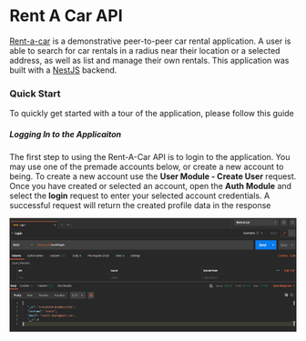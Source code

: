 # Rent A Car API
[Rent-a-car](https://github.com/Pioneer18/Rent-A-Car) is a demonstrative peer-to-peer car rental application. A user is able to search for car rentals in a radius near their location or a selected address, as well as list and manage their own rentals. This application was built with a [NestJS](https://nestjs.com) backend.

### Quick Start
To quickly get started with a tour of the application, please follow this guide

##### **Logging In to the Applicaiton**
The first step to using the Rent-A-Car API is to login to the application. You may use one of the premade accounts below, or create a new account to being. To create a new account use the **User Module - Create User** request. Once you have created or selected an account, open the **Auth Module** and select the **login** request to enter your selected account credentials. A successful request will return the created profile data in the response

<img src="./postman-examples/login-example.png" width="600" height="200">
